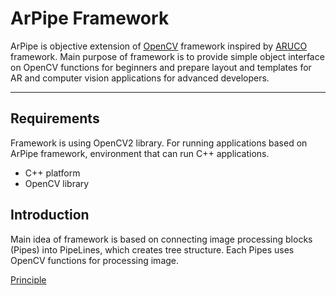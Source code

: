 # ArPipe Framework

ArPipe is objective extension of [OpenCV](http://opencv.org) framework inspired by [ARUCO](http://www.uco.es/investiga/grupos/ava/node/26) framework. Main purpose of framework is to provide simple object interface on OpenCV functions for beginners and prepare layout and templates for AR and computer vision applications for advanced developers.

----------
## Requirements

Framework is using OpenCV2 library. For running applications based on ArPipe framework, environment that can run C++ applications.

- C++ platform
- OpenCV library

## Introduction

Main idea of framework is based on connecting image processing blocks (Pipes) into PipeLines, which creates tree structure. Each Pipes uses OpenCV functions for processing image.

[Principle](principle.png)

